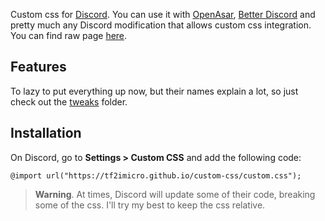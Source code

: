 Custom css for [Discord](https://discord.com/). You can use it with [OpenAsar](https://openasar.dev/), [Better Discord](https://betterdiscord.app/) and pretty much any Discord modification that allows custom css integration.
You can find raw page [here](https://tf2imicro.github.io/custom-css/custom.css).
## Features
To lazy to put everything up now, but their names explain a lot, so just check out the [tweaks](https://github.com/tf2iMicro/custom-css/tree/main/tweaks) folder.

## Installation
On Discord, go to **Settings > Custom CSS** and add the following code:

    @import url("https://tf2imicro.github.io/custom-css/custom.css");
> **Warning**.
At times, Discord will update some of their code, breaking some of the css. I'll try my best to keep the css relative.
